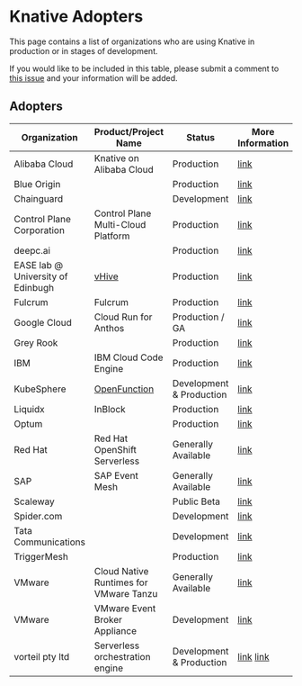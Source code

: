 # Knative Adopters

This page contains a list of organizations who are using Knative in production or in stages of development.

If you would like to be included in this table, please submit a comment to [this issue](https://github.com/knative/community/issues/696) and your information will be added.

## Adopters

| Organization                      | Product/Project Name                                                   | Status                   | More Information                                                     |
| --------------------------------- | ---------------------------------------------------------------------- | ------------------------ | -------------------------------------------------------------------- |
| Alibaba Cloud                     | Knative on Alibaba Cloud                                               | Production               | [link](https://cs.console.aliyun.com/)                               |
| Blue Origin                       |                                                                        | Production               | [link](https://www.blueorigin.com/)                                  |
| Chainguard                        |                                                                        | Development              | [link](https://chainguard.dev)                                       |
| Control Plane Corporation         | Control Plane Multi-Cloud Platform                                     | Production               | [link](https://www.controlplane.com/)                                |
| deepc.ai                          |                                                                        | Production               | [link](https://www.deepc.ai/)                                        |
| EASE lab @ University of Edinbugh | [vHive](https://github.com/ease-lab/vhive )                            | Production               | [link](https://easelab.inf.ed.ac.uk)                                 |
| Fulcrum                           | Fulcrum                                                                | Production               | [link](https://www.fulcrumapp.com/)                                  |
| Google Cloud                      | Cloud Run for Anthos                                                   | Production / GA          | [link](https://cloud.google.com/anthos/run)                          |
| Grey Rook                         |                                                                        | Production               | [link](https://www.greyrook.com)                                     |
| IBM                               | IBM Cloud Code Engine                                                  | Production               | [link](https://cloud.ibm.com/codeengine)                             |
| KubeSphere                        | [OpenFunction](https://github.com/OpenFunction/OpenFunction#serving)   | Development & Production | [link](https://kubesphere.io/)                                       |
| Liquidx                           | InBlock                                                                | Production               | [link](https://www.liquidx.com/)                                     |
| Optum                             |                                                                        | Production               | [link](https://optum.com/)                                           |
| Red Hat                           | Red Hat OpenShift Serverless                                           | Generally Available      | [link](https://www.openshift.com/learn/topics/serverless)            |
| SAP                               | SAP Event Mesh                                                         | Generally Available      | [link](https://help.sap.com/viewer/product/SAP_EM/Cloud/en-US)       |
| Scaleway                          |                                                                        | Public Beta              | [link](https://www.scaleway.com/en)                                  |
| Spider.com                        |                                                                        | Development              | [link](https://www.spider.com)                                       |
| Tata Communications               |                                                                        | Development              | [link](https://www.tatacommunications.com/solutions/cloud/platforms) |
| TriggerMesh                       |                                                                        | Production               | [link](https://triggermesh.com)                                      |
| VMware                            | Cloud Native Runtimes for VMware Tanzu                                 | Generally Available      | [link](https://network.tanzu.vmware.com/products/serverless)         |
| VMware                            | VMware Event Broker Appliance                                          | Development              | [link](https://vmweventbroker.io/)                                   |
| vorteil pty ltd                   | Serverless orchestration engine                                        | Development & Production | [link](http://vorteil.io) [link](https://github.com/vorteil/)        |
